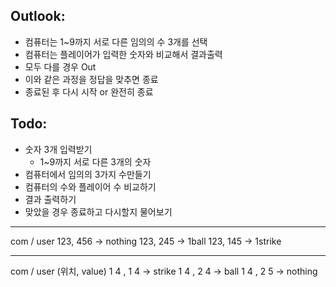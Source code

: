 ## Outlook:

- 컴퓨터는 1~9까지 서로 다른 임의의 수 3개를 선택
- 컴퓨터는 플레이어가 입력한 숫자와 비교해서 결과출력
- 모두 다를 경우 Out
- 이와 같은 과정을 정답을 맞추면 종료
- 종료된 후 다시 시작 or 완전히 종료

## Todo:
- 숫자 3개 입력받기
    - 1~9까지 서로 다른 3개의 숫자
- 컴퓨터에서 임의의 3가지 수만들기
- 컴퓨터의 수와 플레이어 수 비교하기
- 결과 출력하기
- 맞았을 경우 종료하고 다시할지 물어보기

----
com / user
123, 456 -> nothing
123, 245 -> 1ball
123, 145 -> 1strike

----
com / user
(위치, value)
1 4 , 1 4 -> strike
1 4 , 2 4 -> ball
1 4 , 2 5 -> nothing